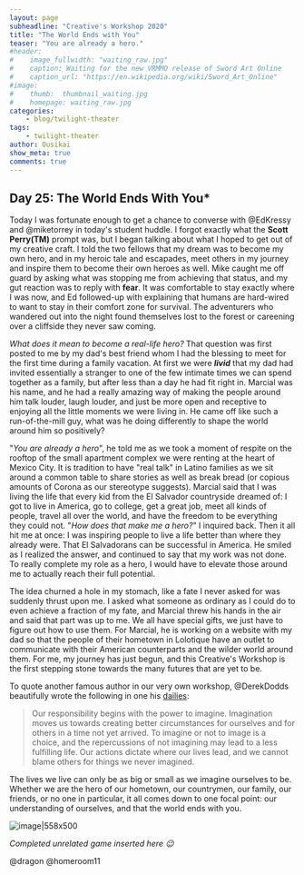 ```yaml
---
layout: page
subheadline: "Creative's Workshop 2020"
title: "The World Ends with You"
teaser: "You are already a hero."
#header:
#    image_fullwidth: "waiting_raw.jpg"
#    caption: Waiting for the new VRMMO release of Sword Art Online
#    caption_url: "https://en.wikipedia.org/wiki/Sword_Art_Online"
#image:
#    thumb:  thumbnail_waiting.jpg
#    homepage: waiting_raw.jpg
categories:
    - blog/twilight-theater
tags:
    - twilight-theater
author: Ousikai
show_meta: true
comments: true
---
```

## Day 25: The World Ends With You*

Today I was fortunate enough to get a chance to converse with @EdKressy and @miketorrey in today's student huddle. I forgot exactly what the **Scott Perry(TM)** prompt was,  but I began talking about what I hoped to get out of my creative craft. I told the two fellows that my dream was to become my own hero, and in my heroic tale and escapades, meet others in my journey and inspire them to become their own heroes as well. Mike caught me off guard by asking what was stopping me from achieving that status, and my gut reaction was to reply with **fear**. It was comfortable to stay exactly where I was now, and Ed followed-up with explaining that humans are hard-wired to want to stay in their comfort zone for survival. The adventurers who wandered out into the night found themselves lost to the forest or careening over a cliffside they never saw coming. 

*What does it mean to become a real-life hero?* That question was first posted to me by my dad's best friend whom I had the blessing to meet for the first time during a family vacation. At first we were ***livid*** that my dad had invited essentially a stranger to one of the few intimate times we can spend together as a family, but after less than a day he had fit right in. Marcial was his name, and he had a really amazing way of making the people around him talk louder, laugh louder, and just be more open and receptive to enjoying all the little moments we were living in. He came off like such a run-of-the-mill guy, what was he doing differently to shape the world around him so positively? 

"*You are already a hero*", he told me as we took a moment of respite on the rooftop of the small apartment complex we were renting at the heart of Mexico City. It is tradition to have "real talk" in Latino families as we sit around a common table to share stories as well as break bread (or copious amounts of Corona as our stereotype suggests). Marcial said that I was living the life that every kid from the El Salvador countryside dreamed of: I got to live in America, go to college, get a great job, meet all kinds of people, travel all over the world, and have the freedom to be everything they could not. "*How does that make me a hero?*" I inquired back. Then it all hit me at once: I was inspiring people to live a life better than where they already were. That El Salvadorans can be successful in America. He smiled as I realized the answer, and continued to say that my work was not done. To really complete my role as a hero, I would have to elevate those around me to actually reach their full potential. 

The idea churned a hole in my stomach, like a fate I never asked for was suddenly thrust upon me. I asked what someone as ordinary as I could do to even achieve a fraction of my fate, and Marcial threw his hands in the air and said that part was up to me. We all have special gifts, we just have to figure out how to use them. For Marcial, he is working on a website with my dad so that the people of their hometown in Lolotique have an outlet to communicate with their American counterparts and the wilder world around them. For me, my journey has just begun, and this Creative's Workshop is the first stepping stone towards the many futures that are yet to be. 

To quote another famous author in our very own workshop, @DerekDodds beautifully wrote the following in one his [dailies](https://pro2.akimbo.com/t/derek-dodds-dailies-reaching-in/26972/66?u=mtfallsvr):

>  Our responsibility begins with the power to imagine. Imagination moves us towards creating better circumstances for ourselves and for others in a time not yet arrived. To imagine or not to image is a choice, and the repercussions of not imagining may lead to a less fulfilling life. Our actions dictate where our lives lead, and we cannot blame others for things we never imagined.

The lives we live can only be as big or small as we imagine ourselves to be. Whether we are the hero of our hometown, our countrymen, our family, our friends, or no one in particular, it all comes down to one focal point: our understanding of ourselves, and that the world ends with you. 

![image|558x500](upload://yrZebPqzThW1gt7uuKCvqQrp1ym.jpeg) 

*Completed unrelated game inserted here :wink:* 

@dragon @homeroom11